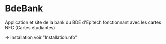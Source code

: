 # BdeBank
Application et site de la bank du BDE d'Epitech fonctionnant avec les cartes NFC (Cartes étudiantes)

-> Installation voir "Installation.nfo"      

